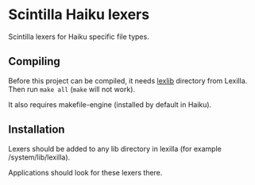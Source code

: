 # Scintilla Haiku lexers

Scintilla lexers for Haiku specific file types.

## Compiling

Before this project can be compiled, it needs [lexlib](https://github.com/ScintillaOrg/lexilla/tree/master/lexlib) directory from Lexilla.
Then run `make all` (`make` will not work).

It also requires makefile-engine (installed by default in Haiku).

## Installation

Lexers should be added to any lib directory in lexilla (for example /system/lib/lexilla).

Applications should look for these lexers there.
